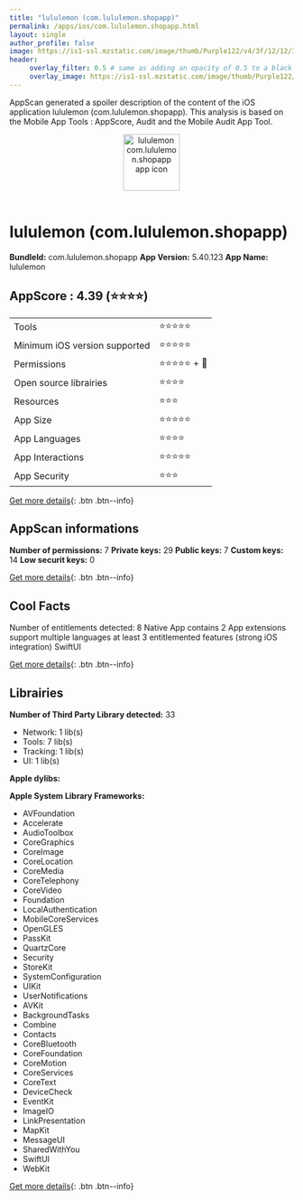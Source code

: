 ```yaml
---
title: "lululemon (com.lululemon.shopapp)"
permalink: /apps/ios/com.lululemon.shopapp.html
layout: single
author_profile: false
image: https://is1-ssl.mzstatic.com/image/thumb/Purple122/v4/3f/12/12/3f1212d0-7022-5f81-6634-7f3b3077ca14/AppIcon-1x_U007emarketing-0-0-0-5-0-0-sRGB-85-220.png/512x512bb.jpg
header: 
     overlay_filter: 0.5 # same as adding an opacity of 0.5 to a black background
     overlay_image: https://is1-ssl.mzstatic.com/image/thumb/Purple122/v4/3f/12/12/3f1212d0-7022-5f81-6634-7f3b3077ca14/AppIcon-1x_U007emarketing-0-0-0-5-0-0-sRGB-85-220.png/512x512bb.jpg
---
```

AppScan generated a spoiler description of the content of the iOS application lululemon (com.lululemon.shopapp). This analysis is based on the Mobile App Tools : AppScore, Audit and the Mobile Audit App Tool.

  
  
<div style="text-align: center;"><img src="https://is1-ssl.mzstatic.com/image/thumb/Purple122/v4/3f/12/12/3f1212d0-7022-5f81-6634-7f3b3077ca14/AppIcon-1x_U007emarketing-0-0-0-5-0-0-sRGB-85-220.png/512x512bb.jpg" width="100" height="100" alt="lululemon com.lululemon.shopapp app icon"></div></br>
  
# lululemon (com.lululemon.shopapp)

**BundleId:** com.lululemon.shopapp
**App Version:** 5.40.123
**App Name:** lululemon


## AppScore : 4.39 (⭐️⭐️⭐️⭐️) 

<table>
<tr><td> Tools </td><td> ⭐️⭐️⭐️⭐️⭐️ </td></tr>
<tr><td> Minimum iOS version supported </td><td> ⭐️⭐️⭐️⭐️⭐️ </td></tr>
<tr><td> Permissions </td><td> ⭐️⭐️⭐️⭐️⭐️ + 🌟 </td></tr>
<tr><td> Open source librairies </td><td> ⭐️⭐️⭐️⭐️ </td></tr>
<tr><td> Resources </td><td> ⭐️⭐️⭐️ </td></tr>
<tr><td> App Size </td><td> ⭐️⭐️⭐️⭐️⭐️ </td></tr>
<tr><td> App Languages </td><td> ⭐️⭐️⭐️⭐️ </td></tr>
<tr><td> App Interactions </td><td> ⭐️⭐️⭐️⭐️⭐️ </td></tr>
<tr><td> App Security </td><td> ⭐️⭐️⭐️ </td></tr>
</table>

[Get more details](/pricing.html){: .btn .btn--info}  
  
## AppScan informations 

**Number of permissions:** 7
**Private keys:** 29
**Public keys:** 7
**Custom keys:** 14
**Low securit keys:** 0
  
[Get more details](/pricing.html){: .btn .btn--info}

## Cool Facts

Number of entitlements detected: 8
Native App
contains 2 App extensions
support multiple languages
at least 3 entitlemented features (strong iOS integration)
SwiftUI
  
[Get more details](/pricing.html){: .btn .btn--info}

## Librairies 
**Number of Third Party Library detected:** 33
- Network: 1 lib(s)
- Tools: 7 lib(s)
- Tracking: 1 lib(s)
- UI: 1 lib(s)

**Apple dylibs:**


**Apple System Library Frameworks:**
- AVFoundation
- Accelerate
- AudioToolbox
- CoreGraphics
- CoreImage
- CoreLocation
- CoreMedia
- CoreTelephony
- CoreVideo
- Foundation
- LocalAuthentication
- MobileCoreServices
- OpenGLES
- PassKit
- QuartzCore
- Security
- StoreKit
- SystemConfiguration
- UIKit
- UserNotifications
- AVKit
- BackgroundTasks
- Combine
- Contacts
- CoreBluetooth
- CoreFoundation
- CoreMotion
- CoreServices
- CoreText
- DeviceCheck
- EventKit
- ImageIO
- LinkPresentation
- MapKit
- MessageUI
- SharedWithYou
- SwiftUI
- WebKit


  
[Get more details](/pricing.html){: .btn .btn--info}

